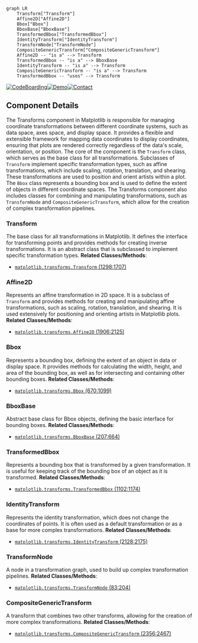 ```mermaid
graph LR
    Transform["Transform"]
    Affine2D["Affine2D"]
    Bbox["Bbox"]
    BboxBase["BboxBase"]
    TransformedBbox["TransformedBbox"]
    IdentityTransform["IdentityTransform"]
    TransformNode["TransformNode"]
    CompositeGenericTransform["CompositeGenericTransform"]
    Affine2D -- "is a" --> Transform
    TransformedBbox -- "is a" --> BboxBase
    IdentityTransform -- "is a" --> Transform
    CompositeGenericTransform -- "is a" --> Transform
    TransformedBbox -- "uses" --> Transform
```
[![CodeBoarding](https://img.shields.io/badge/Generated%20by-CodeBoarding-9cf?style=flat-square)](https://github.com/CodeBoarding/CodeBoarding)[![Demo](https://img.shields.io/badge/Try%20our-Demo-blue?style=flat-square)](https://www.codeboarding.org/demo)[![Contact](https://img.shields.io/badge/Contact%20us%20-%20codeboarding@gmail.com-lightgrey?style=flat-square)](mailto:codeboarding@gmail.com)

## Component Details

The Transforms component in Matplotlib is responsible for managing coordinate transformations between different coordinate systems, such as data space, axes space, and display space. It provides a flexible and extensible framework for mapping data coordinates to display coordinates, ensuring that plots are rendered correctly regardless of the data's scale, orientation, or position. The core of the component is the `Transform` class, which serves as the base class for all transformations. Subclasses of `Transform` implement specific transformation types, such as affine transformations, which include scaling, rotation, translation, and shearing. These transformations are used to position and orient artists within a plot. The `Bbox` class represents a bounding box and is used to define the extent of objects in different coordinate spaces. The Transforms component also includes classes for combining and manipulating transformations, such as `TransformNode` and `CompositeGenericTransform`, which allow for the creation of complex transformation pipelines.

### Transform
The base class for all transformations in Matplotlib. It defines the interface for transforming points and provides methods for creating inverse transformations. It is an abstract class that is subclassed to implement specific transformation types.
**Related Classes/Methods**:

- <a href="https://github.com/matplotlib/matplotlib/blob/master/lib/matplotlib/transforms.py#L1298-L1707" target="_blank" rel="noopener noreferrer">`matplotlib.transforms.Transform` (1298:1707)</a>


### Affine2D
Represents an affine transformation in 2D space. It is a subclass of `Transform` and provides methods for creating and manipulating affine transformations, such as scaling, rotation, translation, and shearing. It is used extensively for positioning and orienting artists in Matplotlib plots.
**Related Classes/Methods**:

- <a href="https://github.com/matplotlib/matplotlib/blob/master/lib/matplotlib/transforms.py#L1906-L2125" target="_blank" rel="noopener noreferrer">`matplotlib.transforms.Affine2D` (1906:2125)</a>


### Bbox
Represents a bounding box, defining the extent of an object in data or display space. It provides methods for calculating the width, height, and area of the bounding box, as well as for intersecting and containing other bounding boxes.
**Related Classes/Methods**:

- <a href="https://github.com/matplotlib/matplotlib/blob/master/lib/matplotlib/transforms.py#L670-L1099" target="_blank" rel="noopener noreferrer">`matplotlib.transforms.Bbox` (670:1099)</a>


### BboxBase
Abstract base class for Bbox objects, defining the basic interface for bounding boxes.
**Related Classes/Methods**:

- <a href="https://github.com/matplotlib/matplotlib/blob/master/lib/matplotlib/transforms.py#L207-L664" target="_blank" rel="noopener noreferrer">`matplotlib.transforms.BboxBase` (207:664)</a>


### TransformedBbox
Represents a bounding box that is transformed by a given transformation. It is useful for keeping track of the bounding box of an object as it is transformed.
**Related Classes/Methods**:

- <a href="https://github.com/matplotlib/matplotlib/blob/master/lib/matplotlib/transforms.py#L1102-L1174" target="_blank" rel="noopener noreferrer">`matplotlib.transforms.TransformedBbox` (1102:1174)</a>


### IdentityTransform
Represents the identity transformation, which does not change the coordinates of points. It is often used as a default transformation or as a base for more complex transformations.
**Related Classes/Methods**:

- <a href="https://github.com/matplotlib/matplotlib/blob/master/lib/matplotlib/transforms.py#L2128-L2175" target="_blank" rel="noopener noreferrer">`matplotlib.transforms.IdentityTransform` (2128:2175)</a>


### TransformNode
A node in a transformation graph, used to build up complex transformation pipelines.
**Related Classes/Methods**:

- <a href="https://github.com/matplotlib/matplotlib/blob/master/lib/matplotlib/transforms.py#L83-L204" target="_blank" rel="noopener noreferrer">`matplotlib.transforms.TransformNode` (83:204)</a>


### CompositeGenericTransform
A transform that combines two other transforms, allowing for the creation of more complex transformations.
**Related Classes/Methods**:

- <a href="https://github.com/matplotlib/matplotlib/blob/master/lib/matplotlib/transforms.py#L2356-L2467" target="_blank" rel="noopener noreferrer">`matplotlib.transforms.CompositeGenericTransform` (2356:2467)</a>